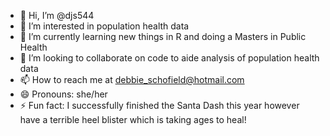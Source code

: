 - 👋 Hi, I’m @djs544
- 👀 I’m interested in population health data
- 🌱 I’m currently learning new things in R and doing a Masters in Public Health
- 💞️ I’m looking to collaborate on code to aide analysis of population health data
- 📫 How to reach me at debbie_schofield@hotmail.com
- 😄 Pronouns: she/her
- ⚡ Fun fact: I successfully finished the Santa Dash this year however have a terrible heel blister which is taking ages to heal! 

<!---
djs544/djs544 is a ✨ special ✨ repository because its `README.md` (this file) appears on your GitHub profile.
You can click the Preview link to take a look at your changes.
--->
